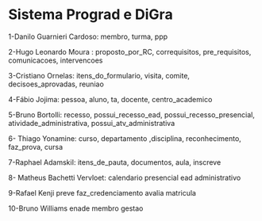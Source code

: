 # Sistema Prograd e DiGra

1-Danilo Guarnieri Cardoso: 
membro, turma, ppp

2-Hugo Leonardo Moura :
proposto_por_RC, correquisitos, pre_requisitos, comunicacoes, intervencoes

3-Cristiano Ornelas:
itens_do_formulario, visita, comite, decisoes_aprovadas, reuniao

4-Fábio Jojima:
pessoa, aluno, ta, docente, centro_academico

5-Bruno Bortolli:
recesso, possui_recesso_ead, possui_recesso_presencial, atividade_administrativa, possui_atv_administrativa

6- Thiago Yonamine: 
curso, departamento ,disciplina, reconhecimento, faz_prova, cursa

7-Raphael AdamskiI:
itens_de_pauta, documentos, aula, inscreve

8- Matheus Bachetti Vervloet:
calendario presencial ead administrativo

9-Rafael Kenji
preve
faz_credenciamento
avalia
matricula

10-Bruno Williams
enade
membro
gestao
